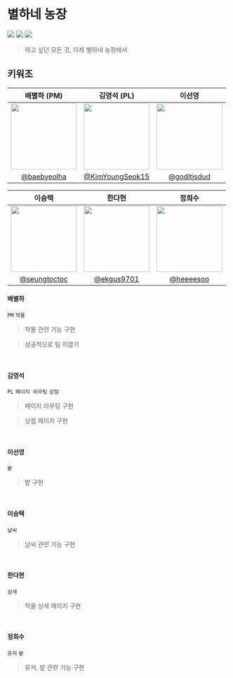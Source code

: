 # 별하네 농장
<img src="https://img.shields.io/badge/Java-11-blue"/>
<img src="https://img.shields.io/badge/Swing-orange"/>
<img src="https://img.shields.io/badge/IntelliJ-purple"/>

<br/>

> 하고 싶던 모든 것, 이제 별하네 농장에서

## 키워조
| 배별하 (PM) | 김영석 (PL) | 이선영 |
|:----:|:----:|:-----:|
|<img src = "https://avatars.githubusercontent.com/baebyeolha" width=150px>|<img src = "https://avatars.githubusercontent.com/KimYoungSeok15" width=150px>|<img src = "https://avatars.githubusercontent.com/godltjsdud" width=150px>|
|[@baebyeolha](https://github.com/baebyeolha)|[@KimYoungSeok15](https://github.com/KimYoungSeok15)|[@godltjsdud](https://github.com/godltjsdud)|

| 이승택 | 한다현 | 정희수 |
|:----:|:----:|:----:|
|<img src = "https://avatars.githubusercontent.com/seungtoctoc" width=150px>|<img src = "https://avatars.githubusercontent.com/ekgus9701" width=150px>|<img src = "https://avatars.githubusercontent.com/heeeesoo" width=150px>|
[@seungtoctoc](https://github.com/seungtoctoc)|[@ekgus9701](https://github.com/ekgus9701)|[@heeeesoo](https://github.com/heeeesoo)|


#### 배별하
`PM` `작물`
> 작물 관련 기능 구현

> 성공적으로 팀 이끌기

<br/>

#### 김영석
`PL` `페이지 라우팅` `상점`
> 페이지 라우팅 구현

> 상점 페이지 구현

<br/>

#### 이선영
`밭`
> 밭 구현

<br/>

#### 이승택
`날씨`
> 날씨 관련 기능 구현

<br/>

#### 한다현
`상세`
> 작물 상세 페이지 구현

<br/>

#### 정희수
`유저` `밭`
> 유저, 밭 관련 기능 구현

<br/>




